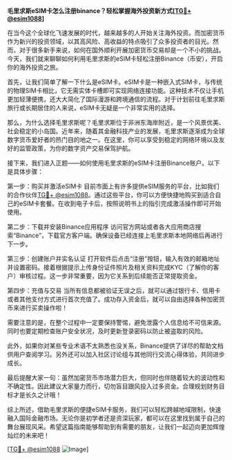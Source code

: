 **毛里求斯eSIM卡怎么注册binance？轻松掌握海外投资新方式[[TG💪+ @esim1088](https://t.me/s/esim1088)]**

在当今这个全球化飞速发展的时代，越来越多的人开始关注海外投资。而加密货币作为新兴的投资领域，以其高风险、高收益的特点吸引了众多投资者的目光。然而，对于很多新手来说，如何在国外顺利开展加密货币交易却是一个不小的挑战。今天，我们就来聊聊如何利用毛里求斯的eSIM卡轻松注册Binance（币安），开启你的海外投资之旅。

首先，让我们简单了解一下什么是eSIM卡。eSIM卡是一种嵌入式SIM卡，与传统的物理SIM卡相比，它无需实体卡槽即可实现网络连接功能。这种技术不仅让手机更加轻薄便携，还大大简化了国际漫游和跨境通信的流程。对于计划前往毛里求斯旅行或长期居住的人来说，eSIM卡无疑是一个非常实用的选择。

那么，为什么选择毛里求斯呢？毛里求斯位于非洲东海岸附近，是一个风景优美、社会稳定的小岛国。近年来，随着其金融科技产业的发展，毛里求斯逐渐成为全球数字货币爱好者的热门目的地之一。在这里，你可以享受到稳定的网络环境以及友好的监管政策，为你的数字资产交易保驾护航。

接下来，我们进入正题——如何使用毛里求斯的eSIM卡注册Binance账户。以下是具体步骤：

第一步：购买并激活eSIM卡
目前市面上有许多提供eSIM服务的平台，比如我们的合作伙伴[TG💪+ @esim1088](https://t.me/s/esim1088)。通过这些平台，你可以方便快捷地购买到适合自己的eSIM卡套餐。在收到电子卡后，按照说明书上的指引完成激活操作即可开始使用。

第二步：下载并安装Binance应用程序
访问官方网站或者各大应用商店搜索“Binance”，下载官方客户端。确保设备已经连接上毛里求斯本地网络后再进行下一步。

第三步：创建账户并实名认证
打开软件后点击“注册”按钮，输入有效的邮箱地址并设置密码。接着根据提示上传身份证件照片及相关资料完成KYC（了解你的客户）审核过程。这一步非常重要，因为它关系到后续能否正常提取资金。

第四步：充值与交易
当所有信息都被验证无误之后，就可以通过银行卡、信用卡或者其他支付方式进行首次充值了。成功存入资金后，就可以自由选择各种加密货币来进行买卖操作啦！

需要注意的是，在整个过程中一定要保持警惕，避免泄露个人信息给不可信来源。同时也要定期检查账户安全状况，及时更新登录密码以防止被盗取的风险。

此外，如果你对某些专业术语不太熟悉也没关系，Binance提供了详尽的帮助文档供用户查阅学习。另外还可以加入社区讨论组与其他同行交流心得体验，共同进步成长。

最后提醒大家一句：虽然加密货币市场潜力巨大，但同时也伴随着较大的波动性和不确定性。因此建议大家量力而行，切勿盲目跟风投入过多资金。合理规划财务目标才是长久之计哦！

综上所述，借助毛里求斯的便捷eSIM卡服务，我们可以轻松跨越地域限制，快速融入国际金融市场。无论你是初学者还是资深玩家，都可以在这里找到属于自己的舞台展现风采。希望这篇指南能够帮助到有需要的朋友，让我们一起迈向更加辉煌灿烂的未来吧！

[[TG💪+ @esim1088](https://t.me/s/esim1088) ![Image](https://i.postimg.cc/4NQfJmqS/Snipaste-2025-05-13-00-14-12.png)]